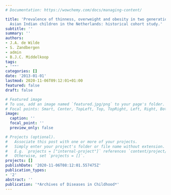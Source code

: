 ```yaml
---
# Documentation: https://wowchemy.com/docs/managing-content/

title: 'Prevalence of thinness, overweight and obesity in two generations of Surinamese
  Asian Indian children in the Netherlands: historical cohort study.'
subtitle: ''
summary: ''
authors:
- J.A. de Wilde
- S. Zandbergen
- admin
- B.J.C. Middelkoop
tags:
- '""'
categories: []
date: '2013-01-01'
lastmod: 2020-11-06T09:12:01+01:00
featured: false
draft: false

# Featured image
# To use, add an image named `featured.jpg/png` to your page's folder.
# Focal points: Smart, Center, TopLeft, Top, TopRight, Left, Right, BottomLeft, Bottom, BottomRight.
image:
  caption: ''
  focal_point: ''
  preview_only: false

# Projects (optional).
#   Associate this post with one or more of your projects.
#   Simply enter your project's folder or file name without extension.
#   E.g. `projects = ["internal-project"]` references `content/project/deep-learning/index.md`.
#   Otherwise, set `projects = []`.
projects: []
publishDate: '2020-11-06T08:12:01.557475Z'
publication_types:
- '2'
abstract: ''
publication: '*Archives of Diseases in Childhood*'
---
```


